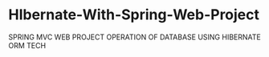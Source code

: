 # HIbernate-With-Spring-Web-Project
SPRING MVC WEB PROJECT OPERATION OF DATABASE USING HIBERNATE ORM TECH

